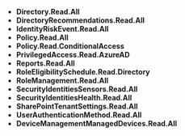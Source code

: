 - **Directory.Read.All**
- **DirectoryRecommendations.Read.All**
- **IdentityRiskEvent.Read.All**
- **Policy.Read.All**
- **Policy.Read.ConditionalAccess**
- **PrivilegedAccess.Read.AzureAD**
- **Reports.Read.All**
- **RoleEligibilitySchedule.Read.Directory**
- **RoleManagement.Read.All**
- **SecurityIdentitiesSensors.Read.All**
- **SecurityIdentitiesHealth.Read.All**
- **SharePointTenantSettings.Read.All**
- **UserAuthenticationMethod.Read.All**
- **DeviceManagementManagedDevices.Read.All**
